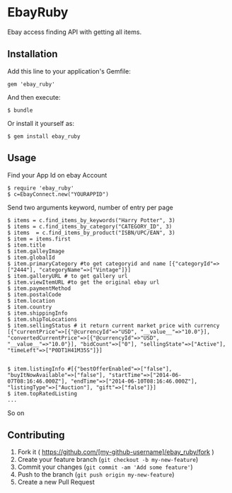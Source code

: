 # EbayRuby

Ebay access finding API with getting all items.

## Installation

Add this line to your application's Gemfile:

    gem 'ebay_ruby'

And then execute:

    $ bundle

Or install it yourself as:

    $ gem install ebay_ruby

## Usage

Find your App Id on ebay Account

    $ require 'ebay_ruby'
    $ c=EbayConnect.new("YOURAPPID")

Send two arguments keyword, number of entry per page



    $ items = c.find_items_by_keywords("Harry Potter", 3)
    $ items = c.find_items_by_category("CATEGORY_ID", 3)
    $ items  = c.find_items_by_product("ISBN/UPC/EAN", 3)
    $ item = items.first
    $ item.title
    $ item.galleyImage
    $ item.globalId
    $ item.primaryCategory #to get categoryid and name [{"categoryId"=>["2444"], "categoryName"=>["Vintage"]}]
    $ item.galleryURL # to get gallery url
    $ item.viewItemURL #to get the original ebay url
    $ item.paymentMethod
    $ item.postalCode
    $ item.location
    $ item.country
    $ item.shippingInfo
    $ item.shipToLocations
    $ item.sellingStatus # it return current market price with currency [{"currentPrice"=>[{"@currencyId"=>"USD", "__value__"=>"10.0"}], "convertedCurrentPrice"=>[{"@currencyId"=>"USD", "__value__"=>"10.0"}], "bidCount"=>["0"], "sellingState"=>["Active"], "timeLeft"=>["P0DT1H41M35S"]}]


    $ item.listingInfo #[{"bestOfferEnabled"=>["false"], "buyItNowAvailable"=>["false"], "startTime"=>["2014-06-07T08:16:46.000Z"], "endTime"=>["2014-06-10T08:16:46.000Z"], "listingType"=>["Auction"], "gift"=>["false"]}]
    $ item.topRatedListing
    ...
   So on



## Contributing

1. Fork it ( https://github.com/[my-github-username]/ebay_ruby/fork )
2. Create your feature branch (`git checkout -b my-new-feature`)
3. Commit your changes (`git commit -am 'Add some feature'`)
4. Push to the branch (`git push origin my-new-feature`)
5. Create a new Pull Request
